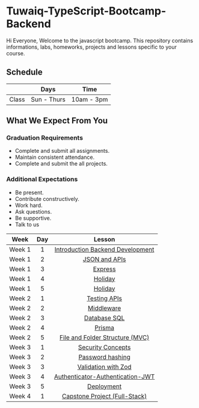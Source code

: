 
# Tuwaiq-TypeScript-Bootcamp-Backend
Hi Everyone, Welcome to the javascript bootcamp. This repository contains informations, labs, homeworks, projects and lessons specific to your course.

## Schedule
|  | Days | Time |
| --- | ------------- | ------------- |
| Class | Sun - Thurs  | 10am - 3pm  |


## What We Expect From You
### Graduation Requirements
* Complete and submit all assignments.
* Maintain consistent attendance.
* Complete and submit the all projects.
### Additional Expectations
* Be present.
* Contribute constructively.
* Work hard.
* Ask questions.
* Be supportive.
* Talk to us

| Week   | Day | Lesson |
|:-----:|:---:|:------:|
| Week 1| 1   |[Introduction Backend Development](https://github.com/Tuwaiq-Academy-Training/Js-Introduction-Backend-Development)|--- |
| Week 1| 2   |[JSON and APIs](https://github.com/Tuwaiq-Academy-Training/JSON-and-APIs/blob/main/README.md)|--- |
| Week 1| 3   |[Express](https://github.com/Tuwaiq-Academy-Training/Js-Node.js-NPM-Introduction-to-Express)|
| Week 1| 4   |[Holiday](https://github.com/Tuwaiq-Academy-Training/js-express-introduction)|
| Week 1| 5   |[Holiday](https://github.com/Tuwaiq-Academy-Training/advanced-express.js)|
| Week 2| 1   |[Testing APIs](https://github.com/Tuwaiq-Academy-Training/Database-SQL.js) |
| Week 2| 2   |[Middleware](https://github.com/Tuwaiq-Academy-Training/middleware/blob/main/README.md) |
| Week 2| 3   |[Database SQL](https://github.com/Tuwaiq-Academy-Training/Database-SQL.js) |
| Week 2| 4   |[Prisma](https://github.com/Tuwaiq-Academy-Training/Prisma/blob/main/README.md)|--- |
| Week 2| 5   |[File and Folder Structure (MVC)](https://github.com/Tuwaiq-Academy-Training/Prisma-Intermediate.js)| 
| Week 3| 1   |[Security Concepts](https://github.com/Tuwaiq-Academy-Training/Security-Concepts/blob/main/README.md) |
| Week 3| 2   |[Password hashing ](https://github.com/Tuwaiq-Academy-Training/Password-hashing/blob/main/README.md)| 
| Week 3| 3   |[Validation with Zod](https://github.com/Tuwaiq-Academy-Training/Hashing-Cors)|
| Week 3| 4   |[Authenticator-Authentication-JWT](https://github.com/Tuwaiq-Academy-Training/authenticator-authentication-Hashing.js)| 
| Week 3| 5   |[Deployment](https://github.com/Tuwaiq-Academy-Training/authenticator-authentication-Hashing.js)| 
| Week 4| 1   |[Capstone Project (Full-Stack)](https://github.com/Tuwaiq-Academy-Training/Full-Stack-Application)|



